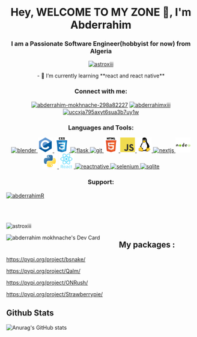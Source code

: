 
<h1 align="center">Hey, WELCOME TO MY ZONE 👋, I'm Abderrahim</h1>
<h3 align="center">I am a Passionate Software Engineer(hobbyist for now) from Algeria</h3>

<p align="center"> <a href="https://github.com/ryo-ma/github-profile-trophy"><img src="https://github-profile-trophy.vercel.app/?username=astroxiii" alt="astroxiii" /></a> </p>

<p align="center">- 🌱 I’m currently learning **react and react native**</p>

<h3 align="center">Connect with me:</h3>
<p align="center">
<a href="https://linkedin.com/in/abderrahim-mokhnache-298a82227" target="blank"><img align="center" src="https://raw.githubusercontent.com/rahuldkjain/github-profile-readme-generator/master/src/images/icons/Social/linked-in-alt.svg" alt="abderrahim-mokhnache-298a82227" height="30" width="40" /></a>
<a href="https://fb.com/abderrahimxiii" target="blank"><img align="center" src="https://raw.githubusercontent.com/rahuldkjain/github-profile-readme-generator/master/src/images/icons/Social/facebook.svg" alt="abderrahimxiii" height="30" width="40" /></a>
<a href="https://www.youtube.com/c/uccxja795axyt6sua3b7uy1w" target="blank"><img align="center" src="https://raw.githubusercontent.com/rahuldkjain/github-profile-readme-generator/master/src/images/icons/Social/youtube.svg" alt="uccxja795axyt6sua3b7uy1w" height="30" width="40" /></a>
</p>

<h3 align="center">Languages and Tools:</h3>
<p align="center"> <a href="https://www.blender.org/" target="_blank" rel="noreferrer"> <img src="https://download.blender.org/branding/community/blender_community_badge_white.svg" alt="blender" width="40" height="40"/> </a> <a href="https://www.cprogramming.com/" target="_blank" rel="noreferrer"> <img src="https://raw.githubusercontent.com/devicons/devicon/master/icons/c/c-original.svg" alt="c" width="40" height="40"/> </a> <a href="https://www.w3schools.com/css/" target="_blank" rel="noreferrer"> <img src="https://raw.githubusercontent.com/devicons/devicon/master/icons/css3/css3-original-wordmark.svg" alt="css3" width="40" height="40"/> </a> <a href="https://flask.palletsprojects.com/" target="_blank" rel="noreferrer"> <img src="https://www.vectorlogo.zone/logos/pocoo_flask/pocoo_flask-icon.svg" alt="flask" width="40" height="40"/> </a> <a href="https://git-scm.com/" target="_blank" rel="noreferrer"> <img src="https://www.vectorlogo.zone/logos/git-scm/git-scm-icon.svg" alt="git" width="40" height="40"/> </a> <a href="https://www.w3.org/html/" target="_blank" rel="noreferrer"> <img src="https://raw.githubusercontent.com/devicons/devicon/master/icons/html5/html5-original-wordmark.svg" alt="html5" width="40" height="40"/> </a> <a href="https://developer.mozilla.org/en-US/docs/Web/JavaScript" target="_blank" rel="noreferrer"> <img src="https://raw.githubusercontent.com/devicons/devicon/master/icons/javascript/javascript-original.svg" alt="javascript" width="40" height="40"/> </a> <a href="https://www.linux.org/" target="_blank" rel="noreferrer"> <img src="https://raw.githubusercontent.com/devicons/devicon/master/icons/linux/linux-original.svg" alt="linux" width="40" height="40"/> </a> <a href="https://nextjs.org/" target="_blank" rel="noreferrer"> <img src="https://cdn.worldvectorlogo.com/logos/nextjs-2.svg" alt="nextjs" width="40" height="40"/> </a> <a href="https://nodejs.org" target="_blank" rel="noreferrer"> <img src="https://raw.githubusercontent.com/devicons/devicon/master/icons/nodejs/nodejs-original-wordmark.svg" alt="nodejs" width="40" height="40"/> </a> <a href="https://www.python.org" target="_blank" rel="noreferrer"> <img src="https://raw.githubusercontent.com/devicons/devicon/master/icons/python/python-original.svg" alt="python" width="40" height="40"/> </a> <a href="https://reactjs.org/" target="_blank" rel="noreferrer"> <img src="https://raw.githubusercontent.com/devicons/devicon/master/icons/react/react-original-wordmark.svg" alt="react" width="40" height="40"/> </a> <a href="https://reactnative.dev/" target="_blank" rel="noreferrer"> <img src="https://reactnative.dev/img/header_logo.svg" alt="reactnative" width="40" height="40"/> </a> <a href="https://www.selenium.dev" target="_blank" rel="noreferrer"> <img src="https://raw.githubusercontent.com/detain/svg-logos/780f25886640cef088af994181646db2f6b1a3f8/svg/selenium-logo.svg" alt="selenium" width="40" height="40"/> </a> <a href="https://www.sqlite.org/" target="_blank" rel="noreferrer"> <img src="https://www.vectorlogo.zone/logos/sqlite/sqlite-icon.svg" alt="sqlite" width="40" height="40"/> </a> </p>

<h3 align="center">Support:</h3>
<p><a href="https://www.buymeacoffee.com/abderrahimR"> <img align="center" src="https://cdn.buymeacoffee.com/buttons/v2/default-yellow.png" height="50" width="210" alt="abderrahimR" /></a></p><br><br>

<p><img align="center" src="https://github-readme-stats.vercel.app/api/top-langs?username=astroxiii&show_icons=true&locale=en&layout=compact" alt="astroxiii" /></p>



<a href="https://app.daily.dev/astroxiii"><img align="left" src="https://github.com/astroxiii/astroxiii/blob/master/devcard.svg" width="300" alt="abderrahim mokhnache's Dev Card"/></a>

## My packages :
 
 https://pypi.org/project/bsnake/
 
 https://pypi.org/project/Qalm/
 
 https://pypi.org/project/ONRush/
 
 https://pypi.org/project/Strawberrypie/
## Github Stats
![Anurag's GitHub stats](https://github-readme-stats.vercel.app/api?username=astroxiii&show_icons=true&theme=radical)

<!-- https://rahuldkjain.github.io/gh-profile-readme-generator--> 
